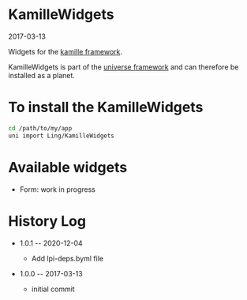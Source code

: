 KamilleWidgets
================
2017-03-13



Widgets for the [kamille framework](https://github.com/lingtalfi/kamille).


KamilleWidgets is part of the [universe framework](https://github.com/karayabin/universe-snapshot) and can therefore be installed as a planet.



To install the KamilleWidgets
=====================

```bash
cd /path/to/my/app
uni import Ling/KamilleWidgets
```




Available widgets
=====================

- Form: work in progress




History Log
===============

- 1.0.1 -- 2020-12-04

    - Add lpi-deps.byml file

- 1.0.0 -- 2017-03-13

    - initial commit
